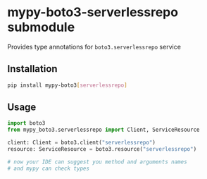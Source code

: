 # mypy-boto3-serverlessrepo submodule

Provides type annotations for `boto3.serverlessrepo` service

## Installation

```bash
pip install mypy-boto3[serverlessrepo]
```

## Usage

```python
import boto3
from mypy_boto3.serverlessrepo import Client, ServiceResource

client: Client = boto3.client("serverlessrepo")
resource: ServiceResource = boto3.resource("serverlessrepo")

# now your IDE can suggest you method and arguments names
# and mypy can check types
```

